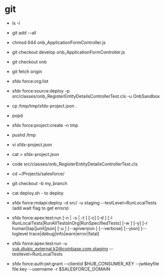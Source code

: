 # git
* ls -l
* git add --all
* chmod 644 onb_ApplicationFormController.js
* git checkout develop onb_ApplicationFormController.js
* git checkout onb
* git fetch origin
* sfdx force:org:list
* sfdx force:source:deploy -p src/classes/onb_RegisterEntityDetailsControllerTest.cls -u OnbSandbox
* cp /tmp/tmp/sfdx-project.json .
* popd
* sfdx force:project:create -n tmp
* pushd /tmp
* vi sfdx-project.json
* cat > sfdx-project.json
* code src/classes/onb_RegisterEntityDetailsControllerTest.cls
* cd ~/Projects/salesforce/
* git checkout -b my_branch
* cat deploy.sh  - to deploy 
* sfdx force:mdapi:deploy -d src/ -u staging --testLevel=RunLocalTests (add wait flag to get errors)

* sfdx force:apex:test:run [-n <array> | -s <array> | -t <array>] [-c] [-d <directory>] [-l 
  RunLocalTests|RunAllTestsInOrg|RunSpecifiedTests] [-w <minutes>] [-y] [-r human|tap|junit|json] [-u <string>] 
  [--apiversion <string>] [--verbose] [--json] [--loglevel trace|debug|info|warn|error|fatal]

* sfdx force:apex:test:run -u vuk.djukic_external.k2@coinbase.com.staging --testlevel=RunLocalTests

* sfdx force:auth:jwt:grant --clientid $HUB_CONSUMER_KEY --jwtkeyfile file.key --username  -r $SALESFORCE_DOMAIN
